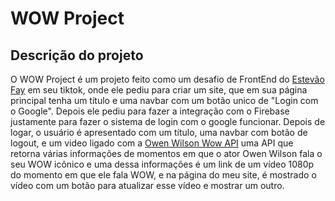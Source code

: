 <div>
  <h1>WOW Project</h1>
</div>
<div>
  <h2>Descrição do projeto</h2>
  <p>O WOW Project é um projeto feito como um desafio de FrontEnd do <a href="https://vm.tiktok.com/ZMLTSUjWL/?k=1">Estevão Fay</a> em seu tiktok, onde ele pediu para criar um site, que em sua página principal tenha um título e uma navbar com um botão unico de "Login com o Google". Depois ele pediu para fazer a integração com o Firebase justamente para fazer o sistema de login com o google funcionar. Depois de logar, o usuário é apresentado com um título, uma navbar com botão de logout, e um video ligado com a <a href="https://owen-wilson-wow-api.herokuapp.com/">Owen Wilson Wow API</a> uma API que retorna várias informações de momentos em que o ator Owen Wilson fala o seu WOW icônico e uma dessa informações é um link de um vídeo 1080p do momento em que ele fala WOW, e na página do meu site, é mostrado o vídeo com um botão para atualizar esse vídeo e mostrar um outro.</p>
</div>
